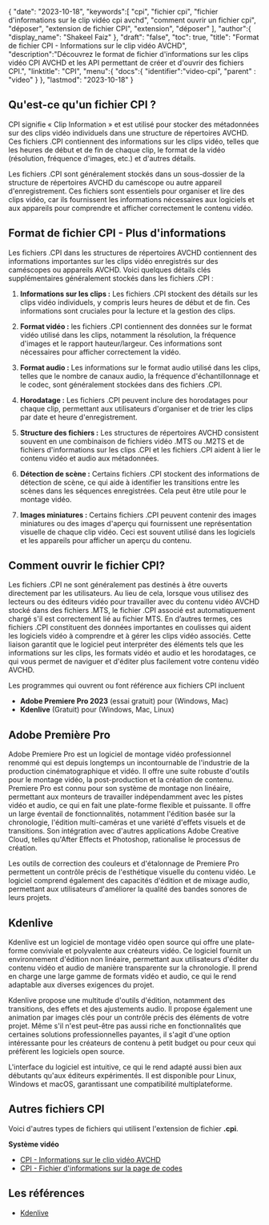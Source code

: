 {
"date": "2023-10-18",
   "keywords":[
"cpi",
"fichier cpi",
"fichier d'informations sur le clip vidéo cpi avchd",
"comment ouvrir un fichier cpi",
"déposer",
"extension de fichier CPI",
"extension",
"déposer"
],
   "author":{
"display_name": "Shakeel Faiz"
},
"draft": "false",
"toc": true,
"title": "Format de fichier CPI - Informations sur le clip vidéo AVCHD",
   "description":"Découvrez le format de fichier d'informations sur les clips vidéo CPI AVCHD et les API permettant de créer et d'ouvrir des fichiers CPI.",
"linktitle": "CPI",
   "menu":{
      "docs":{
         "identifier":"video-cpi",
"parent" : "video"
}
},
"lastmod": "2023-10-18"
}

## Qu'est-ce qu'un fichier CPI ?

CPI signifie « Clip Information » et est utilisé pour stocker des métadonnées sur des clips vidéo individuels dans une structure de répertoires AVCHD. Ces fichiers .CPI contiennent des informations sur les clips vidéo, telles que les heures de début et de fin de chaque clip, le format de la vidéo (résolution, fréquence d'images, etc.) et d'autres détails.

Les fichiers .CPI sont généralement stockés dans un sous-dossier de la structure de répertoires AVCHD du caméscope ou autre appareil d'enregistrement. Ces fichiers sont essentiels pour organiser et lire des clips vidéo, car ils fournissent les informations nécessaires aux logiciels et aux appareils pour comprendre et afficher correctement le contenu vidéo.

## Format de fichier CPI - Plus d'informations

Les fichiers .CPI dans les structures de répertoires AVCHD contiennent des informations importantes sur les clips vidéo enregistrés sur des caméscopes ou appareils AVCHD. Voici quelques détails clés supplémentaires généralement stockés dans les fichiers .CPI :

1. **Informations sur les clips :** Les fichiers .CPI stockent des détails sur les clips vidéo individuels, y compris leurs heures de début et de fin. Ces informations sont cruciales pour la lecture et la gestion des clips.
    







2. **Format vidéo :** les fichiers .CPI contiennent des données sur le format vidéo utilisé dans les clips, notamment la résolution, la fréquence d'images et le rapport hauteur/largeur. Ces informations sont nécessaires pour afficher correctement la vidéo.
    







3. **Format audio :** Les informations sur le format audio utilisé dans les clips, telles que le nombre de canaux audio, la fréquence d'échantillonnage et le codec, sont généralement stockées dans des fichiers .CPI.
    







4. **Horodatage :** Les fichiers .CPI peuvent inclure des horodatages pour chaque clip, permettant aux utilisateurs d'organiser et de trier les clips par date et heure d'enregistrement.
    







5. **Structure des fichiers :** Les structures de répertoires AVCHD consistent souvent en une combinaison de fichiers vidéo .MTS ou .M2TS et de fichiers d'informations sur les clips .CPI et les fichiers .CPI aident à lier le contenu vidéo et audio aux métadonnées.
    







6. **Détection de scène :** Certains fichiers .CPI stockent des informations de détection de scène, ce qui aide à identifier les transitions entre les scènes dans les séquences enregistrées. Cela peut être utile pour le montage vidéo.
    







7. **Images miniatures :** Certains fichiers .CPI peuvent contenir des images miniatures ou des images d'aperçu qui fournissent une représentation visuelle de chaque clip vidéo. Ceci est souvent utilisé dans les logiciels et les appareils pour afficher un aperçu du contenu.
    







## Comment ouvrir le fichier CPI?

Les fichiers .CPI ne sont généralement pas destinés à être ouverts directement par les utilisateurs. Au lieu de cela, lorsque vous utilisez des lecteurs ou des éditeurs vidéo pour travailler avec du contenu vidéo AVCHD stocké dans des fichiers .MTS, le fichier .CPI associé est automatiquement chargé s'il est correctement lié au fichier MTS. En d’autres termes, ces fichiers .CPI constituent des données importantes en coulisses qui aident les logiciels vidéo à comprendre et à gérer les clips vidéo associés. Cette liaison garantit que le logiciel peut interpréter des éléments tels que les informations sur les clips, les formats vidéo et audio et les horodatages, ce qui vous permet de naviguer et d'éditer plus facilement votre contenu vidéo AVCHD.

Les programmes qui ouvrent ou font référence aux fichiers CPI incluent

- **Adobe Premiere Pro 2023** (essai gratuit) pour (Windows, Mac)
- **Kdenlive** (Gratuit) pour (Windows, Mac, Linux)

## Adobe Première Pro

Adobe Premiere Pro est un logiciel de montage vidéo professionnel renommé qui est depuis longtemps un incontournable de l'industrie de la production cinématographique et vidéo. Il offre une suite robuste d'outils pour le montage vidéo, la post-production et la création de contenu. Premiere Pro est connu pour son système de montage non linéaire, permettant aux monteurs de travailler indépendamment avec les pistes vidéo et audio, ce qui en fait une plate-forme flexible et puissante. Il offre un large éventail de fonctionnalités, notamment l'édition basée sur la chronologie, l'édition multi-caméras et une variété d'effets visuels et de transitions. Son intégration avec d'autres applications Adobe Creative Cloud, telles qu'After Effects et Photoshop, rationalise le processus de création.

Les outils de correction des couleurs et d'étalonnage de Premiere Pro permettent un contrôle précis de l'esthétique visuelle du contenu vidéo. Le logiciel comprend également des capacités d'édition et de mixage audio, permettant aux utilisateurs d'améliorer la qualité des bandes sonores de leurs projets.

## Kdenlive

Kdenlive est un logiciel de montage vidéo open source qui offre une plate-forme conviviale et polyvalente aux créateurs vidéo. Ce logiciel fournit un environnement d'édition non linéaire, permettant aux utilisateurs d'éditer du contenu vidéo et audio de manière transparente sur la chronologie. Il prend en charge une large gamme de formats vidéo et audio, ce qui le rend adaptable aux diverses exigences du projet.

Kdenlive propose une multitude d'outils d'édition, notamment des transitions, des effets et des ajustements audio. Il propose également une animation par images clés pour un contrôle précis des éléments de votre projet. Même s'il n'est peut-être pas aussi riche en fonctionnalités que certaines solutions professionnelles payantes, il s'agit d'une option intéressante pour les créateurs de contenu à petit budget ou pour ceux qui préfèrent les logiciels open source.

L'interface du logiciel est intuitive, ce qui le rend adapté aussi bien aux débutants qu'aux éditeurs expérimentés. Il est disponible pour Linux, Windows et macOS, garantissant une compatibilité multiplateforme.

## Autres fichiers CPI

Voici d'autres types de fichiers qui utilisent l'extension de fichier **.cpi**.

**Système vidéo**
- [CPI - Informations sur le clip vidéo AVCHD](/fr/video/cpi/)
- [CPI - Fichier d'informations sur la page de codes](/fr/system/cpi/)

## Les références
* [Kdenlive](https://en.wikipedia.org/wiki/Kdenlive)

